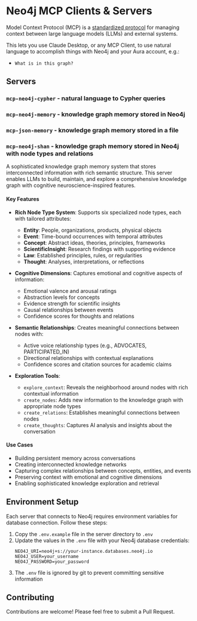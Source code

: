 # Neo4j MCP Clients & Servers

Model Context Protocol (MCP) is a [standardized protocol](https://modelcontextprotocol.io/introduction) for managing context between large language models (LLMs) and external systems. 

This lets you use Claude Desktop, or any MCP Client, to use natural language to accomplish things with Neo4j and your Aura account, e.g.:

* `What is in this graph?`

## Servers

### `mcp-neo4j-cypher` - natural language to Cypher queries

### `mcp-neo4j-memory` - knowledge graph memory stored in Neo4j

### `mcp-json-memory` - knowledge graph memory stored in a file

### `mcp-neo4j-shan` - knowledge graph memory stored in Neo4j with node types and relations

A sophisticated knowledge graph memory system that stores interconnected information with rich semantic structure. This server enables LLMs to build, maintain, and explore a comprehensive knowledge graph with cognitive neuroscience-inspired features.

#### Key Features

- **Rich Node Type System**: Supports six specialized node types, each with tailored attributes:
  - **Entity**: People, organizations, products, physical objects
  - **Event**: Time-bound occurrences with temporal attributes
  - **Concept**: Abstract ideas, theories, principles, frameworks
  - **ScientificInsight**: Research findings with supporting evidence
  - **Law**: Established principles, rules, or regularities
  - **Thought**: Analyses, interpretations, or reflections

- **Cognitive Dimensions**: Captures emotional and cognitive aspects of information:
  - Emotional valence and arousal ratings
  - Abstraction levels for concepts
  - Evidence strength for scientific insights
  - Causal relationships between events
  - Confidence scores for thoughts and relations

- **Semantic Relationships**: Creates meaningful connections between nodes with:
  - Active voice relationship types (e.g., ADVOCATES, PARTICIPATED_IN)
  - Directional relationships with contextual explanations
  - Confidence scores and citation sources for academic claims

- **Exploration Tools**:
  - `explore_context`: Reveals the neighborhood around nodes with rich contextual information
  - `create_nodes`: Adds new information to the knowledge graph with appropriate node types
  - `create_relations`: Establishes meaningful connections between nodes
  - `create_thoughts`: Captures AI analysis and insights about the conversation

#### Use Cases

- Building persistent memory across conversations
- Creating interconnected knowledge networks
- Capturing complex relationships between concepts, entities, and events
- Preserving context with emotional and cognitive dimensions
- Enabling sophisticated knowledge exploration and retrieval

## Environment Setup

Each server that connects to Neo4j requires environment variables for database connection. Follow these steps:

1. Copy the `.env.example` file in the server directory to `.env`
2. Update the values in the `.env` file with your Neo4j database credentials:
   ```
   NEO4J_URI=neo4j+s://your-instance.databases.neo4j.io
   NEO4J_USER=your_username
   NEO4J_PASSWORD=your_password
   ```
3. The `.env` file is ignored by git to prevent committing sensitive information

## Contributing

Contributions are welcome! Please feel free to submit a Pull Request.
